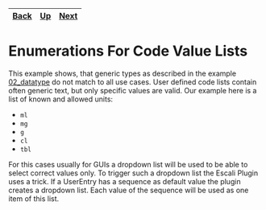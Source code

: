 | [Back](../02_datatype/README.md) | [Up](../README.md) | [Next](../04_copy-of/README.md) |
|--|--|--|

# Enumerations For Code Value Lists 

This example shows, that generic types as described in the example [02_datatype](../02_datatype/README.md) do not match to all use cases. User defined code lists contain often generic text, but only specific values are valid. Our example here is a list of known and allowed units: 

- `ml`
- `mg`
- `g`
- `cl`
- `tbl`

For this cases usually for GUIs a dropdown list will be used to be able to select correct values only. To trigger such a dropdown list the Escali Plugin uses a trick. If a UserEntry has a sequence as default value the plugin creates a dropdown list. Each value of the sequence will be used as one item of this list.
